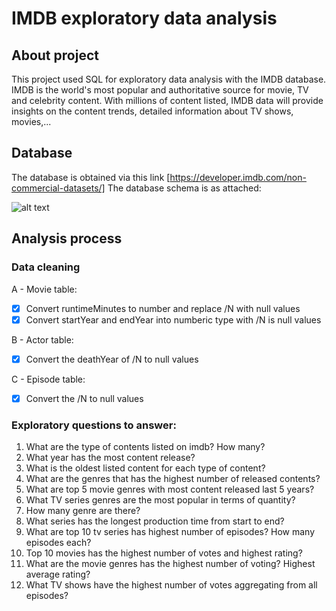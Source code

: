 # IMDB exploratory data analysis

## About project
This project used SQL for exploratory data analysis with the IMDB database.
IMDB is the world's most popular and authoritative source for movie, TV and celebrity content. With millions of content listed, IMDB data will provide insights on the content trends, detailed information about TV shows, movies,...

## Database
The database is obtained via this link [https://developer.imdb.com/non-commercial-datasets/]
The database schema is as attached:

![alt text](https://github.com/[username]/[reponame]/blob/[branch]/image.jpg?raw=true)

## Analysis process

### Data cleaning
A - Movie table:
- [x] Convert runtimeMinutes to number and replace /N with null values
- [x] Convert startYear and endYear into numberic type with /N is null values

B - Actor table:
- [x] Convert the deathYear of /N to null values

C - Episode table:
- [x] Convert the /N to null values

### Exploratory questions to answer:

1. What are the type of contents listed on imdb? How many?
2. What year has the most content release?
3. What is the oldest listed content for each type of content?
4. What are the genres that has the highest number of released contents?
5. What are top 5 movie genres with most content released last 5 years?
6. What TV series genres are the most popular in terms of quantity?
7. How many genre are there?
8. What series has the longest production time from start to end?
9. What are top 10 tv series has highest number of episodes? How many episodes each?
10. Top 10 movies has the highest number of votes and highest rating?
11. What are the movie genres has the highest number of voting? Highest average rating?
12. What TV shows have the highest number of votes aggregating from all episodes? 
